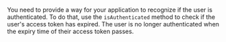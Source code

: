 You need to provide a way for your application to recognize if the user is authenticated. To do that, use the `isAuthenticated` method to check if the user's access token has expired. The user is no longer authenticated when the expiry time of their access token passes.